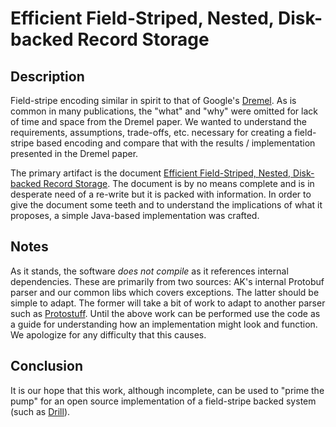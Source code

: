 # Efficient Field-Striped, Nested, Disk-backed Record Storage

## Description

Field-stripe encoding similar in spirit to that of Google's [Dremel](http://research.google.com/pubs/pub36632.html).
As is common in many publications, the "what" and "why" were omitted for lack of
time and space from the Dremel paper. We wanted to understand the requirements, 
assumptions, trade-offs, etc. necessary for creating a field-stripe based encoding
and compare that with the results / implementation presented in the Dremel paper. 

The primary artifact is the document [Efficient Field-Striped, Nested, Disk-backed Record Storage](Field-Striped_Nested_Storage.pdf).
The document is by no means complete and is in desperate need of a re-write but
it is packed with information. In order to give the document some teeth and to
understand the implications of what it proposes, a simple Java-based implementation
was crafted.

## Notes

As it stands, the software *does not compile* as it references internal dependencies.
These are primarily from two sources: AK's internal Protobuf parser and our
common libs which covers exceptions. The latter should be simple to adapt. The
former will take a bit of work to adapt to another parser such as [Protostuff](http://code.google.com/p/protostuff/).
Until the above work can be performed use the code as a guide for understanding
how an implementation might look and function. We apologize for any difficulty
that this causes.

## Conclusion

It is our hope that this work, although incomplete, can be used to "prime the 
pump" for an open source implementation of a field-stripe backed system (such 
as [Drill](http://wiki.apache.org/incubator/DrillProposal)).
